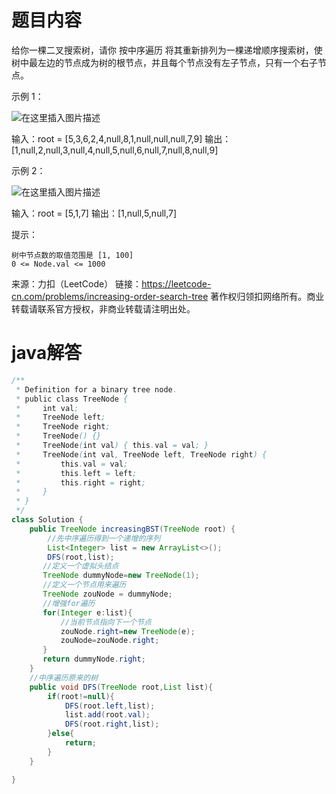 ﻿# 题目内容

给你一棵二叉搜索树，请你 按中序遍历 将其重新排列为一棵递增顺序搜索树，使树中最左边的节点成为树的根节点，并且每个节点没有左子节点，只有一个右子节点。

 

示例 1：

![在这里插入图片描述](https://img-blog.csdnimg.cn/2021050420505659.jpg?x-oss-process=image/watermark,type_ZmFuZ3poZW5naGVpdGk,shadow_10,text_aHR0cHM6Ly9ibG9nLmNzZG4ubmV0L21vZ2JveA==,size_16,color_FFFFFF,t_70#pic_center)


输入：root = [5,3,6,2,4,null,8,1,null,null,null,7,9]
输出：[1,null,2,null,3,null,4,null,5,null,6,null,7,null,8,null,9]

示例 2：

![在这里插入图片描述](https://img-blog.csdnimg.cn/20210504205105508.jpg?x-oss-process=image/watermark,type_ZmFuZ3poZW5naGVpdGk,shadow_10,text_aHR0cHM6Ly9ibG9nLmNzZG4ubmV0L21vZ2JveA==,size_16,color_FFFFFF,t_70#pic_center)


输入：root = [5,1,7]
输出：[1,null,5,null,7]

 

提示：

    树中节点数的取值范围是 [1, 100]
    0 <= Node.val <= 1000

来源：力扣（LeetCode）
链接：https://leetcode-cn.com/problems/increasing-order-search-tree
著作权归领扣网络所有。商业转载请联系官方授权，非商业转载请注明出处。

# java解答

```java
/**
 * Definition for a binary tree node.
 * public class TreeNode {
 *     int val;
 *     TreeNode left;
 *     TreeNode right;
 *     TreeNode() {}
 *     TreeNode(int val) { this.val = val; }
 *     TreeNode(int val, TreeNode left, TreeNode right) {
 *         this.val = val;
 *         this.left = left;
 *         this.right = right;
 *     }
 * }
 */
class Solution {
    public TreeNode increasingBST(TreeNode root) {
        //先中序遍历得到一个递增的序列
        List<Integer> list = new ArrayList<>();
        DFS(root,list);
       //定义一个虚拟头结点
       TreeNode dummyNode=new TreeNode(1);
       //定义一个节点用来遍历
       TreeNode zouNode = dummyNode;
       //增强for遍历
       for(Integer e:list){
           //当前节点指向下一个节点
           zouNode.right=new TreeNode(e);
           zouNode=zouNode.right;
       }
       return dummyNode.right;
    }
    //中序遍历原来的树
    public void DFS(TreeNode root,List list){
        if(root!=null){
            DFS(root.left,list);
            list.add(root.val);
            DFS(root.right,list);
        }else{
            return;
        }
    }

}
```



